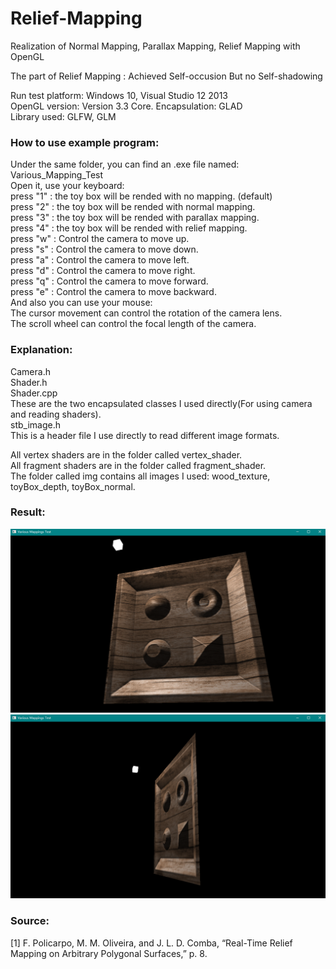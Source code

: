 # Relief-Mapping
Realization of Normal Mapping, Parallax Mapping, Relief Mapping with OpenGL  
  
The part of Relief Mapping : Achieved Self-occusion But no Self-shadowing  
  
Run test platform: Windows 10, Visual Studio 12 2013  
OpenGL version: Version 3.3 Core. Encapsulation: GLAD  
Library used: GLFW, GLM  
  
### How to use example program:  
Under the same folder, you can find an .exe file named: Various_Mapping_Test  
Open it, use your keyboard:  
press "1" : the toy box will be rended with no mapping. (default)  
press "2" : the toy box will be rended with normal mapping.  
press "3" : the toy box will be rended with parallax mapping.  
press "4" : the toy box will be rended with relief mapping.  
press "w" : Control the camera to move up.  
press "s" : Control the camera to move down.  
press "a" : Control the camera to move left.  
press "d" : Control the camera to move right.  
press "q" : Control the camera to move forward.  
press "e" : Control the camera to move backward.  
And also you can use your mouse:  
The cursor movement can control the rotation of the camera lens.  
The scroll wheel can control the focal length of the camera.  
  
### Explanation:  
Camera.h  
Shader.h  
Shader.cpp  
These are the two encapsulated classes I used directly(For using camera and reading shaders).  
stb_image.h  
This is a header file I use directly to read different image formats.  
  
All vertex shaders are in the folder called vertex_shader.  
All fragment shaders are in the folder called fragment_shader.  
The folder called img contains all images I used: wood_texture, toyBox_depth, toyBox_normal.  

### Result:  
![image](https://github.com/Oitron/Relief-Mapping/blob/master/presentation/result_01.png)
![image](https://github.com/Oitron/Relief-Mapping/blob/master/presentation/result_02.png)
  
### Source:  
[1]	F. Policarpo, M. M. Oliveira, and J. L. D. Comba, “Real-Time Relief Mapping on Arbitrary Polygonal Surfaces,” p. 8.  

